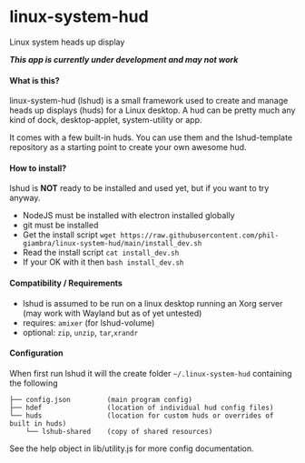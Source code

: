 # linux-system-hud
Linux system heads up display

***This app is currently under development and may not work***

#### What is this?
linux-system-hud (lshud) is a small framework used to create and manage    heads up displays (huds) for a Linux desktop. A hud can be pretty much any kind of dock, desktop-applet, system-utility or app.

It comes with a few built-in huds. You can use them and the lshud-template repository as a starting point to create your own awesome hud.

#### How to install?
 lshud is **NOT** ready to be installed and used yet, but if you want to try anyway.
 * NodeJS must be installed with electron installed globally
 * git must be installed
 * Get the install script `wget https://raw.githubusercontent.com/phil-giambra/linux-system-hud/main/install_dev.sh`
 * Read the install script `cat install_dev.sh`
 * If your OK with it then `bash install_dev.sh`

#### Compatibility / Requirements
* lshud is assumed to be run on a linux desktop running an Xorg server  
(may work with Wayland but as of yet untested)
* requires: `amixer` (for lshud-volume)
* optional: `zip`, `unzip`, `tar`,`xrandr`


#### Configuration
 When first run lshud it will the create folder `~/.linux-system-hud` containing the following

```
├── config.json         (main program config)
├── hdef                (location of individual hud config files)
└── huds                (location for custom huds or overrides of built in huds)
    └── lshub-shared    (copy of shared resources)
```


See the help object in lib/utility.js for more config documentation.
